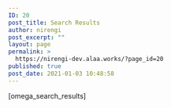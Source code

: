 ```yaml
---
ID: 20
post_title: Search Results
author: nirengi
post_excerpt: ""
layout: page
permalink: >
  https://nirengi-dev.alaa.works/?page_id=20
published: true
post_date: 2021-01-03 10:48:58
---
```

[omega_search_results]